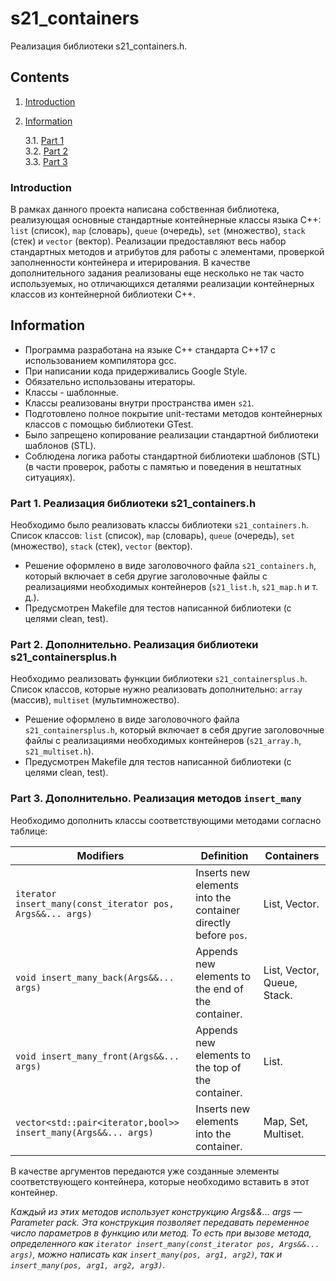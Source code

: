 # s21_containers

Реализация библиотеки s21_containers.h.


## Contents

1. [Introduction](#introduction)
2. [Information](#information)

    3.1. [Part 1](#part-1-реализация-библиотеки-s21_containersh)  
    3.2. [Part 2](#part-2-дополнительно-реализация-библиотеки-s21_containersplush)  
    3.3. [Part 3](#part-3-дополнительно-реализация-методов-insert_many)


### Introduction

В рамках данного проекта написана собственная библиотека, реализующая основные стандартные контейнерные классы языка С++: `list` (список), `map` (словарь), `queue` (очередь), `set` (множество), `stack` (стек) и `vector` (вектор). Реализации предоставляют весь набор стандартных методов и атрибутов для работы с элементами, проверкой заполненности контейнера и итерирования. В качестве дополнительного задания реализованы еще несколько не так часто используемых, но отличающихся деталями реализации контейнерных классов из контейнерной библиотеки C++.


## Information

- Программа разработана на языке C++ стандарта C++17 с использованием компилятора gcc.
- При написании кода придерживались Google Style.
- Обязательно использованы итераторы.
- Классы - шаблонные.
- Классы реализованы внутри пространства имен `s21`.
- Подготовлено полное покрытие unit-тестами методов контейнерных классов c помощью библиотеки GTest.
- Было запрещено копирование реализации стандартной библиотеки шаблонов (STL).
- Соблюдена логика работы стандартной библиотеки шаблонов (STL) (в части проверок, работы с памятью и поведения в нештатных ситуациях).

### Part 1. Реализация библиотеки s21_containers.h

Необходимо было реализовать классы библиотеки `s21_containers.h`. \
Список классов: `list` (список), `map` (словарь), `queue` (очередь), `set` (множество), `stack` (стек), `vector` (вектор).
- Решение оформлено в виде заголовочного файла `s21_containers.h`, который включает в себя другие заголовочные файлы с реализациями необходимых контейнеров (`s21_list.h`, `s21_map.h` и т. д.).
- Предусмотрен Makefile для тестов написанной библиотеки (с целями clean, test).

### Part 2. Дополнительно. Реализация библиотеки s21_containersplus.h

 Необходимо реализовать функции библиотеки `s21_containersplus.h`. \
Список классов, которые нужно реализовать дополнительно: `array` (массив), `multiset` (мультимножество).
- Решение оформлено в виде заголовочного файла `s21_containersplus.h`, который включает в себя другие заголовочные файлы с реализациями необходимых контейнеров (`s21_array.h`, `s21_multiset.h`).
- Предусмотрен Makefile для тестов написанной библиотеки (с целями clean, test).

### Part 3. Дополнительно. Реализация методов `insert_many`

Необходимо дополнить классы соответствующими методами согласно таблице:

| Modifiers      | Definition                                      | Containers |
|----------------|-------------------------------------------------| -------------------------------------------|
| `iterator insert_many(const_iterator pos, Args&&... args)`          | Inserts new elements into the container directly before `pos`.  | List, Vector. |
| `void insert_many_back(Args&&... args)`          | Appends new elements to the end of the container.  | List, Vector, Queue, Stack. |
| `void insert_many_front(Args&&... args)`          | Appends new elements to the top of the container.  | List. |
| `vector<std::pair<iterator,bool>> insert_many(Args&&... args)`          | Inserts new elements into the container.  | Map, Set, Multiset. |

В качестве аргументов передаются уже созданные элементы соответствующего контейнера, которые необходимо вставить в этот контейнер.

*Каждый из этих методов использует конструкцию Args&&... args — Parameter pack. Эта конструкция позволяет передавать переменное число параметров в функцию или метод. То есть при вызове метода, определенного как `iterator insert_many(const_iterator pos, Args&&... args)`, можно написать как `insert_many(pos, arg1, arg2)`, так и `insert_many(pos, arg1, arg2, arg3)`.*


